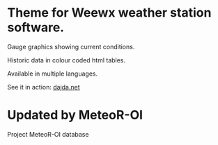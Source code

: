 Theme for Weewx weather station software.
============
Gauge graphics showing current conditions.

Historic data in colour coded html tables.

Available in multiple languages.

See it in action: [dajda.net](http://dajda.net/)

Updated by MeteoR-OI 
====================

Project MeteoR-OI database